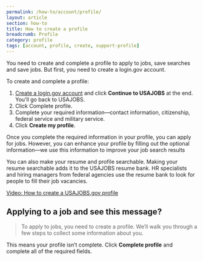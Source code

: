 ```yaml
---
permalink: /how-to/account/profile/
layout: article
section: how-to
title: How to create a profile
breadcrumb: Profile
category: profile
tags: [account, profile, create, support-profile]
---
```


You need to create and complete a profile to apply to jobs, save searches and save jobs. But first, you need to create a login.gov account.

To create and complete a profile:

1. [Create a login.gov account](https://www.usajobs.gov/Applicant/ProfileDashboard/Home/) and click **Continue to USAJOBS** at the end. You’ll go back to USAJOBS.
2. Click Complete profile.
3. Complete your required information—contact information, citizenship, federal service and military service. 
4. Click **Create my profile**.  

Once you complete the required information in your profile, you can apply for jobs. However, you can enhance your profile by filling out the optional information—we use this information to improve your job search results 

You can also make your resume and profile searchable. Making your resume searchable adds it to the USAJOBS resume bank. HR specialists and hiring managers from federal agencies use the resume bank to look for people to fill their job vacancies.

[Video: How to create a USAJOBS.gov profile](https://www.youtube.com/watch?v=qNGoY3E435E)

## Applying to a job and see this message?

> To apply to jobs, you need to create a profile. We’ll walk you through a few steps to collect some information about you. 

This means your profile isn’t complete. Click **Complete profile** and complete all of the required fields. 


